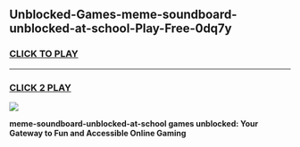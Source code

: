 
## Unblocked-Games-meme-soundboard-unblocked-at-school-Play-Free-0dq7y
<h3>
<a href="https://premium76.site?title=meme-soundboard-unblocked-at-school&ref=24M">CLICK TO PLAY</a></h3>
<hr>

<h3>
<a href="https://premium76.site?title=meme-soundboard-unblocked-at-school&ref=24M">CLICK 2 PLAY</a>
  
</h3>

<a href="https://premium76.site?title=meme-soundboard-unblocked-at-school&ref=24M"><img src="https://clearcache.store/games.png"></a>


**meme-soundboard-unblocked-at-school games unblocked: Your Gateway to Fun and Accessible Online Gaming**
